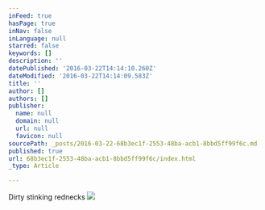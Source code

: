 ```yaml
---
inFeed: true
hasPage: true
inNav: false
inLanguage: null
starred: false
keywords: []
description: ''
datePublished: '2016-03-22T14:14:10.260Z'
dateModified: '2016-03-22T14:14:09.583Z'
title: ''
author: []
authors: []
publisher:
  name: null
  domain: null
  url: null
  favicon: null
sourcePath: _posts/2016-03-22-68b3ec1f-2553-48ba-acb1-8bbd5ff99f6c.md
published: true
url: 68b3ec1f-2553-48ba-acb1-8bbd5ff99f6c/index.html
_type: Article

---
```

Dirty stinking rednecks
![](https://the-grid-user-content.s3-us-west-2.amazonaws.com/ae540d0e-cacf-4d81-8382-26e6aed26dce.jpg)